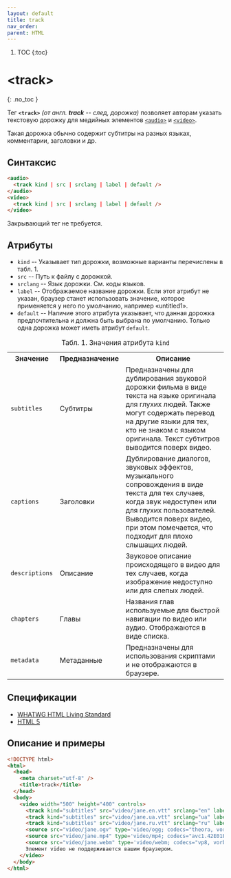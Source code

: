```yaml
---
layout: default
title: track
nav_order:
parent: HTML
---
```


<!-- prettier-ignore-start -->
1. TOC
{:toc}

# &lt;track&gt;
{: .no_toc }
<!-- prettier-ignore-end -->

Тег **`<track>`** _(от англ. **track** -- след, дорожка)_ позволяет авторам указать текстовую дорожку для медийных элементов [`<audio>`](/html/audio/) и [`<video>`](/html/video/).

Такая дорожка обычно содержит субтитры на разных языках, комментарии, заголовки и др.

## Синтаксис

```html
<audio>
  <track kind | src | srclang | label | default />
</audio>
<video>
  <track kind | src | srclang | label | default />
</video>
```

Закрывающий тег не требуется.

## Атрибуты

- `kind` -- Указывает тип дорожки, возможные варианты перечислены в табл. 1.
- `src` -- Путь к файлу с дорожкой.
- `srclang` -- Язык дорожки. См. коды языков.
- `label` -- Отображаемое название дорожки. Если этот атрибут не указан, браузер станет использовать значение, которое применяется у него по умолчанию, например «untitled1».
- `default` -- Наличие этого атрибута указывает, что данная дорожка предпочтительна и должна быть выбрана по умолчанию. Только одна дорожка может иметь атрибут `default`.

<table>
<caption>Табл. 1. Значения атрибута <code>kind</code></caption>
<tr><th>Значение</th><th>Предназначение</th><th>Описание</th></tr>
<tr><td><code>subtitles</code></td><td>Субтитры</td><td>Предназначены для дублирования звуковой дорожки фильма в виде текста на языке оригинала для глухих людей. Также могут содержать перевод на другие языки для тех, кто не знаком с языком оригинала. Текст субтитров выводится поверх видео.</td></tr>
<tr><td><code>captions</code></td><td>Заголовки</td><td>Дублирование диалогов, звуковых эффектов, музыкального сопровождения в виде текста для тех случаев, когда звук недоступен или для глухих пользователей. Выводится поверх видео, при этом помечается, что подходит для плохо слышащих людей.</td></tr>
<tr><td><code>descriptions</code></td><td>Описание</td><td>Звуковое описание происходящего в видео для тех случаев, когда изображение недоступно или для слепых людей.</td></tr>
<tr><td><code>chapters</code></td><td>Главы</td><td>Названия глав используемые для быстрой навигации по видео или аудио. Отображаются в виде списка.</td></tr>
<tr><td><code>metadata</code></td><td>Метаданные</td><td>Предназначены для использования скриптами и не отображаются в браузере.</td></tr>
</table>

## Спецификации

- [WHATWG HTML Living Standard](https://html.spec.whatwg.org/multipage/embedded-content.html#the-track-element)
- [HTML 5](http://www.w3.org/TR/html5/embedded-content-0.html#the-track-element)

## Описание и примеры

```html
<!DOCTYPE html>
<html>
  <head>
    <meta charset="utf-8" />
    <title>track</title>
  </head>
  <body>
    <video width="500" height="400" controls>
      <track kind="subtitles" src="video/jane.en.vtt" srclang="en" label="English" />
      <track kind="subtitles" src="video/jane.ua.vtt" srclang="ua" label="Український" />
      <track kind="subtitles" src="video/jane.ru.vtt" srclang="ru" label="Русский" default />
      <source src="video/jane.ogv" type='video/ogg; codecs="theora, vorbis"' />
      <source src="video/jane.mp4" type='video/mp4; codecs="avc1.42E01E, mp4a.40.2"' />
      <source src="video/jane.webm" type='video/webm; codecs="vp8, vorbis"' />
      Элемент video не поддерживается вашим браузером.
    </video>
  </body>
</html>
```
